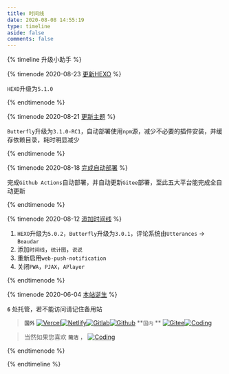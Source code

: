 ```yaml
---
title: 时间线
date: 2020-08-08 14:55:19
type: timeline
aside: false
comments: false
---
```


{% timeline 升级小助手 %}

{% timenode 2020-08-23 [更新HEXO](https://ccknbc.github.io) %}

`HEXO`升级为`5.1.0`

{% endtimenode %}

{% timenode 2020-08-21 [更新主题](https://ccknbc.github.io) %}

`Butterfly`升级为`3.1.0-RC1`，自动部署使用`npm`源，减少不必要的插件安装，并缓存依赖目录，耗时明显减少

{% endtimenode %}

{% timenode 2020-08-18 [完成自动部署](https://ccknbc.github.io) %}

完成`Github Actions`自动部署，并自动更新`Gitee`部署，至此五大平台能完成全自动更新

{% endtimenode %}

{% timenode 2020-08-12 [添加时间线](https://ccknbc.github.io) %}

1. `HEXO`升级为`5.0.2`，`Butterfly`升级为`3.0.1`，评论系统由`Utterances` -> `Beaudar`
2. 添加`时间线`，`统计图`，`说说`
3. 重新启用`web-push-notification`
4. 关闭`PWA`，`PJAX`，`APlayer`

{% endtimenode %}

{% timenode 2020-06-04 [本站诞生](https://ccknbc.github.io) %}

**`6`** 处托管，若不能访问请记住备用站

> **`国外`**  <a href="https://ccknbc.now.sh/"><img alt="Vercel" src="https://img.shields.io/badge/Host-Vercle-0e83c"/></a><a href="https://ccknbc.netlify.app/"><img alt="Netlify" src="https://img.shields.io/badge/Host-Netlify-0e83c"/></a><a href="https://ccknbc.gitlab.io/"><img alt="Gitlab" src="https://img.shields.io/badge/Host-Gitee-0e83c"/></a><a href="https://ccknbc.github.io/"><img alt="Github" src="https://img.shields.io/badge/Host-Gitee-0e83c"/></a> 
> **`国内` ** <a href="https://ccknbc.gitee.io/"><img alt="Gitee" src="https://img.shields.io/badge/Host-Gitee(推荐)-0e83c"/></a><a href="https://y0znz6.coding-pages.com/"><img alt="Coding" src="https://img.shields.io/badge/Host-Coding-0e83c"/></a>

> 当然如果您喜欢 **`简洁`** ， <a href="https://8dx09s.coding-pages.com"><img alt="Coding" src="https://img.shields.io/badge/点击前往-简约站-0e83c"/></a>

{% endtimenode %}

{% endtimeline %}